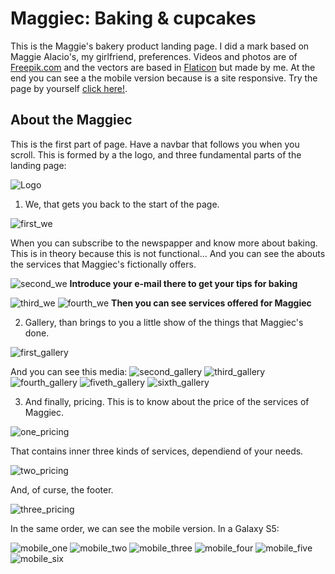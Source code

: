 # Maggiec: Baking & cupcakes
This is the Maggie's bakery product landing page. I did a mark based on Maggie Alacio's, my girlfriend, preferences. Videos and photos are of [Freepik.com](https://freepik.es) and the vectors are based in [Flaticon](https://flaticon.com) but made by me. At the end you can see a the mobile version because is a site responsive. Try the page by yourself [click here!](https://mefistocontreras.github.io/bakeplp/).

## About the Maggiec
This is the first part of page. Have a navbar that follows you when you scroll. This is formed by a the logo, and three fundamental parts of the landing page:

![Logo](/assets/logo.png)


1. We, that gets you back to the start of the page. 

![first_we](/assets/first_one.jpg)

When you can subscribe to the newspapper and know more about baking. This is in theory because this is not functional... And you can see the abouts the services that Maggiec's fictionally offers.


![second_we](/assets/first_second.jpg)
**Introduce your e-mail there to get your tips for baking**

![third_we](/assets/first_third.jpg)
![fourth_we](/assets/first_fourth.jpg)
**Then you can see services offered for Maggiec**


2. Gallery, than brings to you a little show of the things that Maggiec's done. 

![first_gallery](/assets/second_one.jpg)

And you can see this media:
![second_gallery](/assets/second_two.jpg)
![third_gallery](/assets/second_three.jpg)
![fourth_gallery](/assets/second_four.jpg)
![fiveth_gallery](/assets/second_five.jpg)
![sixth_gallery](/assets/second_six.jpg)


3. And finally, pricing. This is to know about the price of the services of Maggiec.


![one_pricing](/assets/third_one.jpg)


That contains inner three kinds of services, dependiend of your needs.

![two_pricing](assets/third_two.jpg)

And, of curse, the footer.


![three_pricing](assets/third_three.jpg)


In the same order, we can see the mobile version. In a Galaxy S5:

![mobile_one](assets/mobile_one.jpg)
![mobile_two](assets/mobile_two.jpg)
![mobile_three](assets/mobile_three.jpg)
![mobile_four](assets/mobile_four.jpg)
![mobile_five](assets/mobile_five.jpg)
![mobile_six](assets/mobile_six.jpg)
